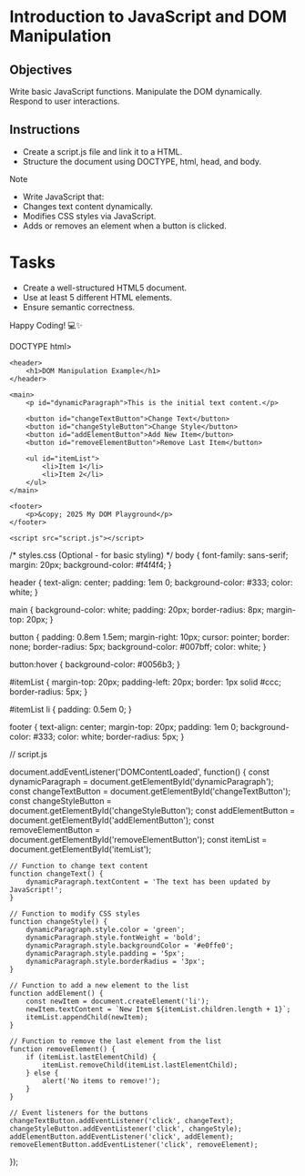 # Introduction to JavaScript and DOM Manipulation

## Objectives

Write basic JavaScript functions.
Manipulate the DOM dynamically.
Respond to user interactions.

## Instructions

- Create a script.js file and link it to a HTML.
- Structure the document using DOCTYPE, html, head, and body.

>[!NOTE]
>  - Write JavaScript that:
>  - Changes text content dynamically.
>  - Modifies CSS styles via JavaScript.
>  - Adds or removes an element when a button is clicked.


# Tasks
- Create a well-structured HTML5 document.
- Use at least 5 different HTML elements.
- Ensure semantic correctness.

Happy Coding! 💻✨

DOCTYPE html>
<html lang="en">
<head>
    <meta charset="UTF-8">
    <meta name="viewport" content="width=device-width, initial-scale=1.0">
    <title>JavaScript DOM Manipulation</title>
    <link rel="stylesheet" href="styles.css">
</head>
<body>

    <header>
        <h1>DOM Manipulation Example</h1>
    </header>

    <main>
        <p id="dynamicParagraph">This is the initial text content.</p>

        <button id="changeTextButton">Change Text</button>
        <button id="changeStyleButton">Change Style</button>
        <button id="addElementButton">Add New Item</button>
        <button id="removeElementButton">Remove Last Item</button>

        <ul id="itemList">
            <li>Item 1</li>
            <li>Item 2</li>
        </ul>
    </main>

    <footer>
        <p>&copy; 2025 My DOM Playground</p>
    </footer>

    <script src="script.js"></script>
</body>
</html>

/* styles.css (Optional - for basic styling) */
body {
    font-family: sans-serif;
    margin: 20px;
    background-color: #f4f4f4;
}

header {
    text-align: center;
    padding: 1em 0;
    background-color: #333;
    color: white;
}

main {
    background-color: white;
    padding: 20px;
    border-radius: 8px;
    margin-top: 20px;
}

button {
    padding: 0.8em 1.5em;
    margin-right: 10px;
    cursor: pointer;
    border: none;
    border-radius: 5px;
    background-color: #007bff;
    color: white;
}

button:hover {
    background-color: #0056b3;
}

#itemList {
    margin-top: 20px;
    padding-left: 20px;
    border: 1px solid #ccc;
    border-radius: 5px;
}

#itemList li {
    padding: 0.5em 0;
}

footer {
    text-align: center;
    margin-top: 20px;
    padding: 1em 0;
    background-color: #333;
    color: white;
    border-radius: 5px;
}

// script.js

document.addEventListener('DOMContentLoaded', function() {
    const dynamicParagraph = document.getElementById('dynamicParagraph');
    const changeTextButton = document.getElementById('changeTextButton');
    const changeStyleButton = document.getElementById('changeStyleButton');
    const addElementButton = document.getElementById('addElementButton');
    const removeElementButton = document.getElementById('removeElementButton');
    const itemList = document.getElementById('itemList');

    // Function to change text content
    function changeText() {
        dynamicParagraph.textContent = 'The text has been updated by JavaScript!';
    }

    // Function to modify CSS styles
    function changeStyle() {
        dynamicParagraph.style.color = 'green';
        dynamicParagraph.style.fontWeight = 'bold';
        dynamicParagraph.style.backgroundColor = '#e0ffe0';
        dynamicParagraph.style.padding = '5px';
        dynamicParagraph.style.borderRadius = '3px';
    }

    // Function to add a new element to the list
    function addElement() {
        const newItem = document.createElement('li');
        newItem.textContent = `New Item ${itemList.children.length + 1}`;
        itemList.appendChild(newItem);
    }

    // Function to remove the last element from the list
    function removeElement() {
        if (itemList.lastElementChild) {
            itemList.removeChild(itemList.lastElementChild);
        } else {
            alert('No items to remove!');
        }
    }

    // Event listeners for the buttons
    changeTextButton.addEventListener('click', changeText);
    changeStyleButton.addEventListener('click', changeStyle);
    addElementButton.addEventListener('click', addElement);
    removeElementButton.addEventListener('click', removeElement);
});
